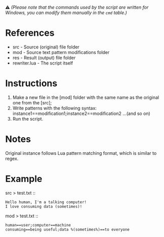 ⚠ *(Please note that the commands used by the script are written for Windows, you can modify them manually in the `cmd` table.)*

# References
- src - Source (original) file folder
- mod - Source text pattern modifications folder
- res - Result (output) file folder
- rewriter.lua - The script itself

# Instructions
1. Make a new file in the [mod] folder with the same name as the original one from the [src];
2. Write patterns with the following syntax:
	instance1==modification1;instance2==modification2	...(and so on)
3. Run the script.

# Notes
Original instance follows Lua pattern matching format, which is similar to regex.

# Example
src > test.txt ::
```
Hello human, I'm a talking computer!
I love consuming data (sometimes)!
```

mod > test.txt ::
```
human==user;computer==machine
consuming==being useful;data %(sometimes%)==to everyone
```
